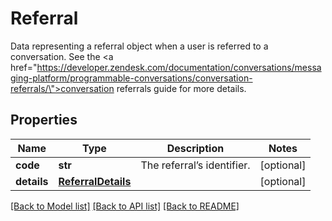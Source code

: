 # Referral

Data representing a referral object when a user is referred to a conversation. See the <a href=\"https://developer.zendesk.com/documentation/conversations/messaging-platform/programmable-conversations/conversation-referrals/\">conversation referrals</a> guide for more details. 
## Properties
Name | Type | Description | Notes
------------ | ------------- | ------------- | -------------
**code** | **str** | The referral’s identifier. | [optional] 
**details** | [**ReferralDetails**](ReferralDetails.md) |  | [optional] 

[[Back to Model list]](../README.md#documentation-for-models) [[Back to API list]](../README.md#documentation-for-api-endpoints) [[Back to README]](../README.md)



